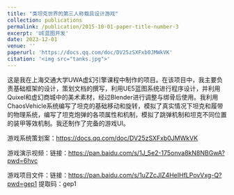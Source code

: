 ```yaml
---
title: "类坦克世界的第三人称载具设计游戏"
collection: publications
permalink: /publication/2015-10-01-paper-title-number-3
excerpt: 'UE蓝图开发'
date: 2023-12-01
venue: ''
paperurl: 'https://docs.qq.com/doc/DV25zSXFxb0JMWkVK'
citation: '<img src="tanks.jpg">'
---
```


这是我在上海交通大学UWA虚幻引擎课程中制作的项目。在该项目中，我主要负责基础框架的设计，策划文档的撰写，利用UE5蓝图系统进行程序设计，并利用Quixel和虚幻商城中的美术素材，经过Blender进行调整与绑骨后使用。我利用ChaosVehicle系统编写了坦克的基础移动和旋转，模拟了真实情况下坦克和履带的物理系统，编写了坦克炮弹的各项属性和机制，模拟了跳弹机制和坦克不同位置的装甲等效机制。我还制作了完备的游戏UI。  

游戏系统策划案：https://docs.qq.com/doc/DV25zSXFxb0JMWkVK  

游戏演示视频：链接：https://pan.baidu.com/s/1J_5e2-175onva8kN8NBGwA?pwd=6hvc  

游戏项目文件：链接：https://pan.baidu.com/s/1uZZcJlZ4HeIHfLPovVxg-Q?pwd=gep1   提取码：gep1 

